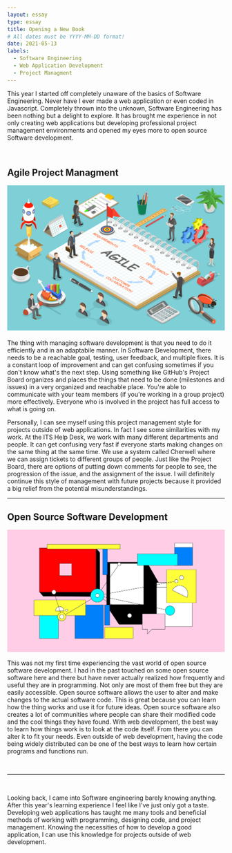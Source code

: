 ```yaml
---
layout: essay
type: essay
title: Opening a New Book
# All dates must be YYYY-MM-DD format!
date: 2021-05-13
labels:
  - Software Engineering
  - Web Application Development
  - Project Managment
---
```

This year I started off completely unaware of the basics of Software Engineering. Never have I ever made a web application or even coded in Javascript. Completely thrown into the unknown, Software Engineering has been nothing but a delight to explore. It has brought me experience in not only creating web applications but developing professional project management environments and opened my eyes more to open source Software development.

<br>

## Agile Project Managment

<img class="ui center floated image" src="../images/agile.jpg">
<br><br>
The thing with managing software development is that you need to do it efficiently and in an adaptabile manner. In Software Development, there needs to be a reachable goal, testing, user feedback, and multiple fixes. It is a constant loop of improvement and can get confusing sometimes if you don't know what's the next step. Using something like GitHub's Project Board organizes and places the things that need to be done (milestones and issues) in a very organized and reachable place. You're able to communicate with your team members (if you're working in a group project) more effectively. Everyone who is involved in the project has full access to what is going on. 

Personally, I can see myself using this project management style for projects outside of web applications. In fact I see some similarities with my work. At the ITS Help Desk, we work with many different departments and people. It can get confusing very fast if everyone starts making changes on the same thing at the same time. We use a system called Cherwell where we can assign tickets to different groups of people. Just like the Project Board, there are options of putting down comments for people to see, the progression of the issue, and the assignment of the issue. I will definitely continue this style of management with future projects because it provided a big relief from the potential misunderstandings. 

<hr>

## Open Source Software Development
<img class="ui center floated image" src="../images/open.jpg">

This was not my first time experiencing the vast world of open source software development. I had in the past touched on some open source software here and there but have never actually realized how frequently and useful they are in programming. Not only are most of them free but they are easily accessible. Open source software allows the user to alter and make changes to the actual software code. This is great because you can learn how the thing works and use it for future ideas. Open source software also creates a lot of communities where people can share their modified code and the cool things they have found. With web development, the best way to learn how things work is to look at the code itself. From there you can alter it to fit your needs. Even outside of web development, having the code being widely distributed  can be one of the best ways to learn how certain programs and functions run. 

<br>
<hr>
<br>

Looking back, I came into Software engineering barely knowing anything. After this year's learning experience I feel like I've just only got a taste. Developing web applications has taught me many tools and beneficial methods of working with programming, designing code, and project management. Knowing the necessities of how to develop a good application, I can use this knowledge for projects outside of web development. 

<br><br>
<br><br>
